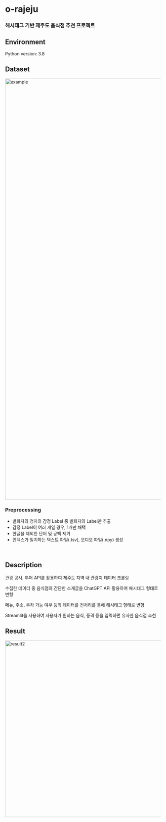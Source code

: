# o-rajeju
### 해시태그 기반 제주도 음식점 추천 프로젝트

## Environment

  Python version: 3.8
  

## Dataset
<img width="1362" alt="example" src="https://github.com/tlsdbfk/o-rajeju/assets/68388156/9a528e3d-6870-4366-be17-b4c6954bcfbe">


### Preprocessing
- 발화자와 청자의 감정 Label 중 발화자의 Label만 추출
- 감정 Label이 여러 개일 경우, 1개만 채택
- 한글을 제외한 단어 및 공백 제거
- 인덱스가 일치하는 텍스트 파일(.tsv), 오디오 파일(.npy) 생성

<br/>


## Description
관광 공사, 투어 API를 활용하여 제주도 지역 내 관광지 데이터 크롤링

수집한 데이터 중 음식점의 간단한 소개글을 ChatGPT API 활용하여 해시태그 형태로 변형

메뉴, 주소, 주차 가능 여부 등의 데이터를 전처리를 통해 해시태그 형태로 변형

Streamlit을 사용하여 사용자가 원하는 음식, 풍격 등을 입력하면 유사한 음식점 추천


## Result
<img width="571" alt="result2" src="https://github.com/tlsdbfk/o-rajeju/assets/68388156/de18df22-3ae5-4090-8314-15f0ae07427e">

